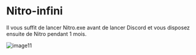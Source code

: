 # Nitro-infini

Il vous suffit de lancer Nitro.exe avant de lancer Discord et vous disposez ensuite de Nitro pendant 1 mois.

![image11](https://github.com/user-attachments/assets/67f1753b-f0af-4b3b-8ee0-e186f17c215d)
